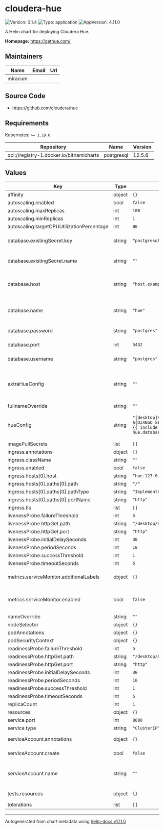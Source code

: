# cloudera-hue

![Version: 0.1.4](https://img.shields.io/badge/Version-0.1.4-informational?style=flat-square) ![Type: application](https://img.shields.io/badge/Type-application-informational?style=flat-square) ![AppVersion: 4.11.0](https://img.shields.io/badge/AppVersion-4.11.0-informational?style=flat-square)

A Helm chart for deploying Cloudera Hue.

**Homepage:** <https://gethue.com/>

## Maintainers

| Name    | Email | Url |
| ------- | ----- | --- |
| miracum |       |     |

## Source Code

- <https://github.com/cloudera/hue>

## Requirements

Kubernetes: `>= 1.19.0`

| Repository                               | Name       | Version |
| ---------------------------------------- | ---------- | ------- |
| oci://registry-1.docker.io/bitnamicharts | postgresql | 12.5.6  |

## Values

| Key                                        | Type   | Default                                                                                                                                                                                                                                                                                                                                                                                                                                                                                                                                                                                                  | Description                                                                                                                                            |
| ------------------------------------------ | ------ | -------------------------------------------------------------------------------------------------------------------------------------------------------------------------------------------------------------------------------------------------------------------------------------------------------------------------------------------------------------------------------------------------------------------------------------------------------------------------------------------------------------------------------------------------------------------------------------------------------- | ------------------------------------------------------------------------------------------------------------------------------------------------------ |
| affinity                                   | object | `{}`                                                                                                                                                                                                                                                                                                                                                                                                                                                                                                                                                                                                     |                                                                                                                                                        |
| autoscaling.enabled                        | bool   | `false`                                                                                                                                                                                                                                                                                                                                                                                                                                                                                                                                                                                                  |                                                                                                                                                        |
| autoscaling.maxReplicas                    | int    | `100`                                                                                                                                                                                                                                                                                                                                                                                                                                                                                                                                                                                                    |                                                                                                                                                        |
| autoscaling.minReplicas                    | int    | `1`                                                                                                                                                                                                                                                                                                                                                                                                                                                                                                                                                                                                      |                                                                                                                                                        |
| autoscaling.targetCPUUtilizationPercentage | int    | `80`                                                                                                                                                                                                                                                                                                                                                                                                                                                                                                                                                                                                     |                                                                                                                                                        |
| database.existingSecret.key                | string | `"postgresql-postgres-password"`                                                                                                                                                                                                                                                                                                                                                                                                                                                                                                                                                                         | name of the key in `webApi.db.existingSecret` to use as the password to the DB.                                                                        |
| database.existingSecret.name               | string | `""`                                                                                                                                                                                                                                                                                                                                                                                                                                                                                                                                                                                                     | name of an existing secret containing the password to the DB.                                                                                          |
| database.host                              | string | `"host.example.com"`                                                                                                                                                                                                                                                                                                                                                                                                                                                                                                                                                                                     | database hostname of an external database. Only used if `postgresql.enabled` is set to `false`.                                                        |
| database.name                              | string | `"hue"`                                                                                                                                                                                                                                                                                                                                                                                                                                                                                                                                                                                                  | name of the database inside. If postgresql.enabled=true, then postgresql.postgresqlDatabase is used                                                    |
| database.password                          | string | `"postgres"`                                                                                                                                                                                                                                                                                                                                                                                                                                                                                                                                                                                             | the database password. Only used if postgresql.enabled=false.                                                                                          |
| database.port                              | int    | `5432`                                                                                                                                                                                                                                                                                                                                                                                                                                                                                                                                                                                                   | port used to connect to the postgres DB                                                                                                                |
| database.username                          | string | `"postgres"`                                                                                                                                                                                                                                                                                                                                                                                                                                                                                                                                                                                             | username used to connect to the DB.                                                                                                                    |
| extraHueConfig                             | string | `""`                                                                                                                                                                                                                                                                                                                                                                                                                                                                                                                                                                                                     | Allow extending the default hue config, e.g. per-environment. Evaluated as a Helm template string. Mounted as `/usr/share/hue/desktop/conf/zz-hue.ini` |
| fullnameOverride                           | string | `""`                                                                                                                                                                                                                                                                                                                                                                                                                                                                                                                                                                                                     |                                                                                                                                                        |
| hueConfig                                  | string | `"[desktop]\nenable_prometheus=true\nsecret_key_script=echo ${DJANGO_SECRET_KEY}\nenable_hue_5=true\napp_blacklist=hbase,jobbrowser,oozie\nenable_connectors=true\n\n[[task_server]]\nenabled=false\n\n[[database]]\nengine=postgresql_psycopg2\nhost={{ include \"cloudera-hue.database.host\" $ }}\nport={{ include \"cloudera-hue.database.port\" $ }}\nuser={{ include \"cloudera-hue.database.user\" $ }}\nname={{ include \"cloudera-hue.database.name\" $ }}\npassword_script=echo ${PGPASSWORD}\n\n[hadoop]\n[[hdfs_clusters]]\n[[[default]]]\nis_enabled=false\nfs_defaultfs=\nwebhdfs_url=\n"` | default hue config. Evaluated as a Helm template string. Mounted as `/usr/share/hue/desktop/conf/z-hue.ini`                                            |
| imagePullSecrets                           | list   | `[]`                                                                                                                                                                                                                                                                                                                                                                                                                                                                                                                                                                                                     |                                                                                                                                                        |
| ingress.annotations                        | object | `{}`                                                                                                                                                                                                                                                                                                                                                                                                                                                                                                                                                                                                     |                                                                                                                                                        |
| ingress.className                          | string | `""`                                                                                                                                                                                                                                                                                                                                                                                                                                                                                                                                                                                                     |                                                                                                                                                        |
| ingress.enabled                            | bool   | `false`                                                                                                                                                                                                                                                                                                                                                                                                                                                                                                                                                                                                  |                                                                                                                                                        |
| ingress.hosts[0].host                      | string | `"hue.127.0.0.1.nip.io"`                                                                                                                                                                                                                                                                                                                                                                                                                                                                                                                                                                                 |                                                                                                                                                        |
| ingress.hosts[0].paths[0].path             | string | `"/"`                                                                                                                                                                                                                                                                                                                                                                                                                                                                                                                                                                                                    |                                                                                                                                                        |
| ingress.hosts[0].paths[0].pathType         | string | `"ImplementationSpecific"`                                                                                                                                                                                                                                                                                                                                                                                                                                                                                                                                                                               |                                                                                                                                                        |
| ingress.hosts[0].paths[0].portName         | string | `"http"`                                                                                                                                                                                                                                                                                                                                                                                                                                                                                                                                                                                                 |                                                                                                                                                        |
| ingress.tls                                | list   | `[]`                                                                                                                                                                                                                                                                                                                                                                                                                                                                                                                                                                                                     |                                                                                                                                                        |
| livenessProbe.failureThreshold             | int    | `5`                                                                                                                                                                                                                                                                                                                                                                                                                                                                                                                                                                                                      |                                                                                                                                                        |
| livenessProbe.httpGet.path                 | string | `"/desktop/debug/is_alive"`                                                                                                                                                                                                                                                                                                                                                                                                                                                                                                                                                                              |                                                                                                                                                        |
| livenessProbe.httpGet.port                 | string | `"http"`                                                                                                                                                                                                                                                                                                                                                                                                                                                                                                                                                                                                 |                                                                                                                                                        |
| livenessProbe.initialDelaySeconds          | int    | `30`                                                                                                                                                                                                                                                                                                                                                                                                                                                                                                                                                                                                     |                                                                                                                                                        |
| livenessProbe.periodSeconds                | int    | `10`                                                                                                                                                                                                                                                                                                                                                                                                                                                                                                                                                                                                     |                                                                                                                                                        |
| livenessProbe.successThreshold             | int    | `1`                                                                                                                                                                                                                                                                                                                                                                                                                                                                                                                                                                                                      |                                                                                                                                                        |
| livenessProbe.timeoutSeconds               | int    | `5`                                                                                                                                                                                                                                                                                                                                                                                                                                                                                                                                                                                                      |                                                                                                                                                        |
| metrics.serviceMonitor.additionalLabels    | object | `{}`                                                                                                                                                                                                                                                                                                                                                                                                                                                                                                                                                                                                     | additional labels to apply to the ServiceMonitor object, e.g. `release: prometheus`                                                                    |
| metrics.serviceMonitor.enabled             | bool   | `false`                                                                                                                                                                                                                                                                                                                                                                                                                                                                                                                                                                                                  | if enabled, creates a ServiceMonitor instance for Prometheus Operator-based monitoring                                                                 |
| nameOverride                               | string | `""`                                                                                                                                                                                                                                                                                                                                                                                                                                                                                                                                                                                                     |                                                                                                                                                        |
| nodeSelector                               | object | `{}`                                                                                                                                                                                                                                                                                                                                                                                                                                                                                                                                                                                                     |                                                                                                                                                        |
| podAnnotations                             | object | `{}`                                                                                                                                                                                                                                                                                                                                                                                                                                                                                                                                                                                                     |                                                                                                                                                        |
| podSecurityContext                         | object | `{}`                                                                                                                                                                                                                                                                                                                                                                                                                                                                                                                                                                                                     |                                                                                                                                                        |
| readinessProbe.failureThreshold            | int    | `5`                                                                                                                                                                                                                                                                                                                                                                                                                                                                                                                                                                                                      |                                                                                                                                                        |
| readinessProbe.httpGet.path                | string | `"/desktop/debug/is_alive"`                                                                                                                                                                                                                                                                                                                                                                                                                                                                                                                                                                              |                                                                                                                                                        |
| readinessProbe.httpGet.port                | string | `"http"`                                                                                                                                                                                                                                                                                                                                                                                                                                                                                                                                                                                                 |                                                                                                                                                        |
| readinessProbe.initialDelaySeconds         | int    | `30`                                                                                                                                                                                                                                                                                                                                                                                                                                                                                                                                                                                                     |                                                                                                                                                        |
| readinessProbe.periodSeconds               | int    | `10`                                                                                                                                                                                                                                                                                                                                                                                                                                                                                                                                                                                                     |                                                                                                                                                        |
| readinessProbe.successThreshold            | int    | `1`                                                                                                                                                                                                                                                                                                                                                                                                                                                                                                                                                                                                      |                                                                                                                                                        |
| readinessProbe.timeoutSeconds              | int    | `5`                                                                                                                                                                                                                                                                                                                                                                                                                                                                                                                                                                                                      |                                                                                                                                                        |
| replicaCount                               | int    | `1`                                                                                                                                                                                                                                                                                                                                                                                                                                                                                                                                                                                                      |                                                                                                                                                        |
| resources                                  | object | `{}`                                                                                                                                                                                                                                                                                                                                                                                                                                                                                                                                                                                                     |                                                                                                                                                        |
| service.port                               | int    | `8888`                                                                                                                                                                                                                                                                                                                                                                                                                                                                                                                                                                                                   |                                                                                                                                                        |
| service.type                               | string | `"ClusterIP"`                                                                                                                                                                                                                                                                                                                                                                                                                                                                                                                                                                                            |                                                                                                                                                        |
| serviceAccount.annotations                 | object | `{}`                                                                                                                                                                                                                                                                                                                                                                                                                                                                                                                                                                                                     | Annotations to add to the service account                                                                                                              |
| serviceAccount.create                      | bool   | `false`                                                                                                                                                                                                                                                                                                                                                                                                                                                                                                                                                                                                  | Specifies whether a service account should be created                                                                                                  |
| serviceAccount.name                        | string | `""`                                                                                                                                                                                                                                                                                                                                                                                                                                                                                                                                                                                                     | The name of the service account to use. If not set and create is true, a name is generated using the fullname template                                 |
| tests.resources                            | object | `{}`                                                                                                                                                                                                                                                                                                                                                                                                                                                                                                                                                                                                     | configure the test pods resource requests and limits                                                                                                   |
| tolerations                                | list   | `[]`                                                                                                                                                                                                                                                                                                                                                                                                                                                                                                                                                                                                     |                                                                                                                                                        |

---

Autogenerated from chart metadata using [helm-docs v1.11.0](https://github.com/norwoodj/helm-docs/releases/v1.11.0)
